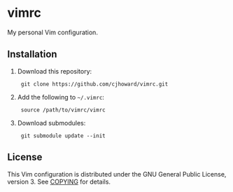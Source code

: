 # vimrc

My personal Vim configuration.

## Installation

1. Download this repository:

        git clone https://github.com/cjhoward/vimrc.git

2. Add the following to `~/.vimrc`:

        source /path/to/vimrc/vimrc

3. Download submodules:

        git submodule update --init

## License

This Vim configuration is distributed under the GNU General Public License, version 3. See [COPYING](./COPYING) for details.

